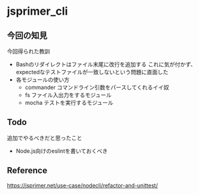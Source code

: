 # jsprimer_cli

## 今回の知見
今回得られた教訓

- Bashのリダイレクトはファイル末尾に改行を追加する
    これに気が付かず、expectedなテストファイルが一致しないという問題に直面した
- 各モジュールの使い方
  - commander
      コマンドライン引数をパースしてくれるイイ奴
  - fs
      ファイル入出力をするモジュール
  - mocha
      テストを実行するモジュール

## Todo
追加でやるべきだと思ったこと
- Node.js向けのeslintを書いておくべき

## Reference
https://jsprimer.net/use-case/nodecli/refactor-and-unittest/
